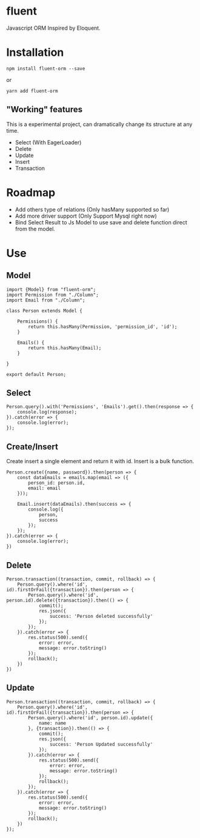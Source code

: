 # fluent
Javascript ORM Inspired by Eloquent.

# Installation

```
npm install fluent-orm --save
```

or

```
yarn add fluent-orm
```


## "Working" features
This is a experimental project, can dramatically change its structure at any time.

- Select (With EagerLoader)
- Delete
- Update
- Insert
- Transaction 

# Roadmap

- Add others type of relations (Only hasMany supported so far)
- Add more driver support (Only Support Mysql right now)
- Bind Select Result to Js Model to use save and delete function direct from the model.

# Use

## Model

```
import {Model} from "fluent-orm";
import Permission from "./Column";
import Email from "./Column";

class Person extends Model {

    Permissions() {
        return this.hasMany(Permission, 'permission_id', 'id');
    }

    Emails() {
        return this.hasMany(Email);
    }

}

export default Person;
```

## Select

```
Person.query().with('Permissions', 'Emails').get().then(response => {
    console.log(response);
}).catch(error => {
    console.log(error);
});
```

## Create/Insert

Create insert a single element and return it with id. Insert is a bulk function.

```
Person.create({name, password}).then(person => {
    const dataEmails = emails.map(email => ({
        person_id: person.id,
        email: email
    }));

    Email.insert(dataEmails).then(success => {
        console.log({
            person,
            success
        });
    });
}).catch(error => {
    console.log(error);
})
```

## Delete
```
Person.transaction((transaction, commit, rollback) => {
    Person.query().where('id', id).firstOrFail({transaction}).then(person => {
        Person.query().where('id', person.id).delete({transaction}).then(() => {
            commit();
            res.json({
                success: 'Person deleted successfully'
            });
        });
    }).catch(error => {
        res.status(500).send({
            error: error,
            message: error.toString()
        });
        rollback();
    })
})
```

## Update
```
Person.transaction((transaction, commit, rollback) => {
    Person.query().where('id', id).firstOrFail({transaction}).then(person => {
        Person.query().where('id', person.id).update({
            name: name
        }, {transaction}).then(() => {
            commit();
            res.json({
                success: 'Person Updated successfully'
            });
        }).catch(error => {
            res.status(500).send({
                error: error,
                message: error.toString()
            });
            rollback();
        });
    }).catch(error => {
        res.status(500).send({
            error: error,
            message: error.toString()
        });
        rollback();
    })
});
```
